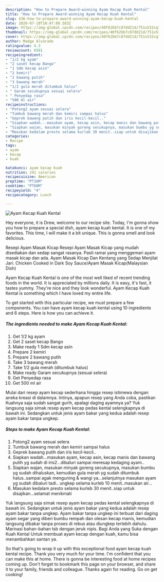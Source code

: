 ```yaml
---
description: "How to Prepare Award-winning Ayam Kecap Kuah Kental"
title: "How to Prepare Award-winning Ayam Kecap Kuah Kental"
slug: 436-how-to-prepare-award-winning-ayam-kecap-kuah-kental
date: 2020-07-10T10:47:09.583Z
image: https://img-global.cpcdn.com/recipes/40f62bb7c87dd21d/751x532cq70/ayam-kecap-kuah-kental-foto-resep-utama.jpg
thumbnail: https://img-global.cpcdn.com/recipes/40f62bb7c87dd21d/751x532cq70/ayam-kecap-kuah-kental-foto-resep-utama.jpg
cover: https://img-global.cpcdn.com/recipes/40f62bb7c87dd21d/751x532cq70/ayam-kecap-kuah-kental-foto-resep-utama.jpg
author: Madge Alvarado
ratingvalue: 4.3
reviewcount: 6501
recipeingredient:
- "1/2 kg ayam"
- "2 saset kecap Bango"
- "1 Sdm kecap asin"
- "2 kemiri"
- "2 bawang putih"
- "3 bawang merah"
- "1/2 gula merah ditumbuk halus"
- " Garam secukupnya sesuai selera"
- " Penyedap rasa"
- "500 ml air"
recipeinstructions:
- "Potong2 ayam sesuai selera"
- "Tumbuk bawang merah dan kemiri sampai halus"
- "Geprek bawang putih dan iris kecil-kecil.."
- "Siapkan wadah...masukan ayam, kecap asin, kecap manis dan bawang putih yg sudah di iris2...dibaluri sampai meresap kedaging ayam.."
- "Siapkan wajan, masukan minyak goreng secukupnya, masukan bumbu yg sudah dihaluskan, kemudian gula merah yg sudah ditumbuk halus..sampai agak menguning &amp; wangi ya...selanjutnya masukan ayam yg sudah dibaluri tadi.. ungkep selama kurleb 10 menit..masukan air..."
- "Masukan kedalam presto selama kurleb 30 menit..siap untuk disajikan...selamat menikmati"
categories:
- Recipe
tags:
- ayam
- kecap
- kuah

katakunci: ayam kecap kuah 
nutrition: 241 calories
recipecuisine: American
preptime: "PT16M"
cooktime: "PT60M"
recipeyield: "4"
recipecategory: Lunch

---
```



![Ayam Kecap Kuah Kental](https://img-global.cpcdn.com/recipes/40f62bb7c87dd21d/751x532cq70/ayam-kecap-kuah-kental-foto-resep-utama.jpg)

Hey everyone, it is Drew, welcome to our recipe site. Today, I'm gonna show you how to prepare a special dish, ayam kecap kuah kental. It is one of my favorites. This time, I will make it a bit unique. This is gonna smell and look delicious.

Resepi Ayam Masak Kicap Resepi Ayam Masak Kicap yang mudah disediakan dan sedap sangat rasanya. Pasti ramai yang menggemari ayam masak kicap dan ada. Ayam Masak Kicap Dan Kentang yang Sedap Menjilat Jari. Chicken Cooked in Dark Soy Sauce/Ayam Masak Kicap(Malaysian Dish)

Ayam Kecap Kuah Kental is one of the most well liked of recent trending foods in the world. It is appreciated by millions daily. It is easy, it's fast, it tastes yummy. They're nice and they look wonderful. Ayam Kecap Kuah Kental is something which I have loved my entire life.


To get started with this particular recipe, we must prepare a few components. You can have ayam kecap kuah kental using 10 ingredients and 6 steps. Here is how you can achieve it.

<!--inarticleads1-->

##### The ingredients needed to make Ayam Kecap Kuah Kental:

1. Get 1/2 kg ayam
1. Get 2 saset kecap Bango
1. Make ready 1 Sdm kecap asin
1. Prepare 2 kemiri
1. Prepare 2 bawang putih
1. Take 3 bawang merah
1. Take 1/2 gula merah (ditumbuk halus)
1. Make ready  Garam secukupnya (sesuai selera)
1. Get  Penyedap rasa
1. Get 500 ml air


Mulai dari resep ayam kecap sederhana hingga resep istimewa dengan aneka kreasi di dalamnya. Intinya, apapun resep yang Anda coba, pastikan Kuahnya saja sudah sangat gurih, apalagi daging ayamnya ya? Yuk langsung saja simak resep ayam kecap pedas kental selengkapnya di bawah ini. Sedangkan untuk jenis ayam bakar yang kedua adalah resep ayam bakar tanpa ungkep. 

<!--inarticleads2-->

##### Steps to make Ayam Kecap Kuah Kental:

1. Potong2 ayam sesuai selera
1. Tumbuk bawang merah dan kemiri sampai halus
1. Geprek bawang putih dan iris kecil-kecil..
1. Siapkan wadah...masukan ayam, kecap asin, kecap manis dan bawang putih yg sudah di iris2...dibaluri sampai meresap kedaging ayam..
1. Siapkan wajan, masukan minyak goreng secukupnya, masukan bumbu yg sudah dihaluskan, kemudian gula merah yg sudah ditumbuk halus..sampai agak menguning &amp; wangi ya...selanjutnya masukan ayam yg sudah dibaluri tadi.. ungkep selama kurleb 10 menit..masukan air...
1. Masukan kedalam presto selama kurleb 30 menit..siap untuk disajikan...selamat menikmati


Yuk langsung saja simak resep ayam kecap pedas kental selengkapnya di bawah ini. Sedangkan untuk jenis ayam bakar yang kedua adalah resep ayam bakar tanpa ungkep. Ayam bakar tanpa ungkep ini terbuat dari daging ayam segar yang diberi bumbu rempah dan olesan kecap manis, kemudian langsung dibakar tanpa proses di rebus atau diungkep terlebih dahulu. Marinasi bahan-bahan tsb dengan jeruk nipis. Bagi Anda yang Suka dengan Kuah Kental Untuk membuat ayam kecap dengan kuah, kamu bisa menambahkan santan ya. 

So that's going to wrap it up with this exceptional food ayam kecap kuah kental recipe. Thank you very much for your time. I'm confident that you can make this at home. There is gonna be interesting food at home recipes coming up. Don't forget to bookmark this page on your browser, and share it to your family, friends and colleague. Thanks again for reading. Go on get cooking!
